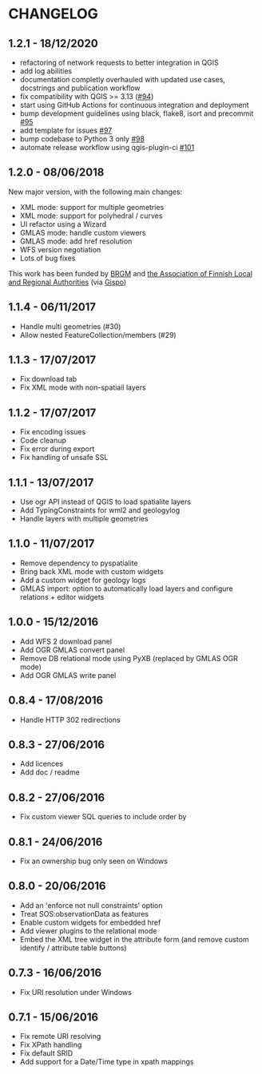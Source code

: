 # CHANGELOG

## 1.2.1 - 18/12/2020

- refactoring of network requests to better integration in QGIS
- add log abilities
- documentation completly overhauled with updated use cases, docstrings and publication workflow
- fix compatibility with QGIS >= 3.13 ([#94](https://github.com/BRGM/gml_application_schema_toolbox/issues/94))
- start using GitHub Actions for continuous integration and deployment
- bump development guidelines using black, flake8, isort and precommit [#95](https://github.com/BRGM/gml_application_schema_toolbox/pull/95)
- add template for issues [#97](https://github.com/BRGM/gml_application_schema_toolbox/pull/97)
- bump codebase to Python 3 only [#98](https://github.com/BRGM/gml_application_schema_toolbox/pull/98)
- automate release workflow using qgis-plugin-ci [#101](https://github.com/BRGM/gml_application_schema_toolbox/pull/101)

## 1.2.0 - 08/06/2018

New major version, with the following main changes:

- XML mode: support for multiple geometries
- XML mode: support for polyhedral / curves
- UI refactor using a Wizard
- GMLAS mode: handle custom viewers
- GMLAS mode: add href resolution
- WFS version negotiation
- Lots of bug fixes

This work has been funded by [BRGM](http://www.brgm.fr) and [the Association of Finnish Local and Regional Authorities](https://www.localfinland.fi/) (via [Gispo](http://www.gispo.fi/))

## 1.1.4 - 06/11/2017

- Handle multi geometries (#30)
- Allow nested FeatureCollection/members (#29)

## 1.1.3 - 17/07/2017

- Fix download tab
- Fix XML mode with non-spatiail layers

## 1.1.2 - 17/07/2017

- Fix encoding issues
- Code cleanup
- Fix error during export
- Fix handling of unsafe SSL

## 1.1.1 - 13/07/2017

- Use ogr API instead of QGIS to load spatialite layers
- Add TypingConstraints for wml2 and geologylog
- Handle layers with multiple geometries

## 1.1.0 - 11/07/2017

- Remove dependency to pyspatialite
- Bring back XML mode with custom widgets
- Add a custom widget for geology logs
- GMLAS import: option to automatically load layers and configure relations + editor widgets

## 1.0.0 - 15/12/2016

- Add WFS 2 download panel
- Add OGR GMLAS convert panel
- Remove DB relational mode using PyXB (replaced by GMLAS OGR mode)
- Add OGR GMLAS write panel

## 0.8.4 - 17/08/2016

- Handle HTTP 302 redirections

## 0.8.3 - 27/06/2016

- Add licences
- Add doc / readme

## 0.8.2 - 27/06/2016

- Fix custom viewer SQL queries to include order by

## 0.8.1 - 24/06/2016

- Fix an ownership bug only seen on Windows

## 0.8.0 - 20/06/2016

- Add an 'enforce not null constraints' option
- Treat SOS:observationData as features
- Enable custom widgets for embedded href
- Add viewer plugins to the relational mode
- Embed the XML tree widget in the attribute form (and remove custom identify / attribute table buttons)

## 0.7.3 - 16/06/2016

- Fix URI resolution under Windows

## 0.7.1 - 15/06/2016

- Fix remote URI resolving
- Fix XPath handling
- Fix default SRID
- Add support for a Date/Time type in xpath mappings
